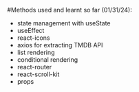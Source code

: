 #Methods used and learnt so far (01/31/24):
- state management with useState
- useEffect
- react-icons
- axios for extracting TMDB API 
- list rendering
- conditional rendering
- react-router
- react-scroll-kit
- props
